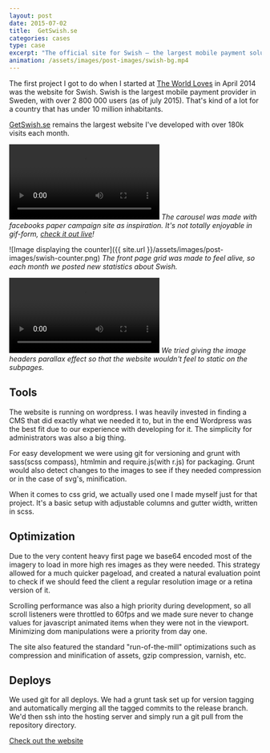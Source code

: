 ```yaml
---
layout: post
date: 2015-07-02
title:  GetSwish.se
categories: cases
type: case
excerpt: "The official site for Swish – the largest mobile payment solution in Sweden. Built in 2014."
animation: /assets/images/post-images/swish-bg.mp4
---
```


The first project I got to do when I started at [The World Loves][twl] in April 2014 was the website for Swish. Swish is the largest mobile payment provider in Sweden, with over 2 800 000 users (as of july 2015). That's kind of a lot for a country that has under 10 million inhabitants.

[GetSwish.se][swish] remains the largest website I've developed with over 180k visits each month.

<video src="{{ site.url }}/assets/images/post-images/swish-carousel.mp4" autoplay loop mute ></video>
*The carousel was made with facebooks paper campaign site as inspiration. It's not totally enjoyable in gif-form, [check it out live][swish]!*

![Image displaying the counter]({{ site.url }}/assets/images/post-images/swish-counter.png)
*The front page grid was made to feel alive, so each month we posted new statistics about Swish.*

<video src="{{ site.url }}/assets/images/post-images/swish-parallax.mp4" autoplay loop mute ></video>
*We tried giving the image headers parallax effect so that the website wouldn't feel to static on the subpages.*

## Tools
The website is running on wordpress. I was heavily invested in finding a CMS that did exactly what we needed it to, but in the end Wordpress was the best fit due to our experience with developing for it. The simplicity for administrators was also a big thing.

For easy development we were using git for versioning and grunt with sass(scss compass), htmlmin and require.js(with r.js) for packaging. Grunt would also detect changes to the images to see if they needed compression or in the case of svg's, minification.

When it comes to css grid, we actually used one I made myself just for that project. It's a basic setup with adjustable columns and gutter width, written in scss.

## Optimization
Due to the very content heavy first page we base64 encoded most of the imagery to load in more high res images as they were needed. This strategy allowed for a much quicker pageload, and created a natural evaluation point to check if we should feed the client a regular resolution image or a retina version of it.

Scrolling performance was also a high priority during development, so all scroll listeners were throttled to 60fps and we made sure never to change values for javascript animated items when they were not in the viewport. Minimizing dom manipulations were a priority from day one.

The site also featured the standard "run-of-the-mill" optimizations such as compression and minification of assets, gzip compression, varnish, etc.

## Deploys
We used git for all deploys. We had a grunt task set up for version tagging and automatically merging all the tagged commits to the release branch. We'd then ssh into the hosting server and simply run a git pull from the repository directory.

[Check out the website][swish]

[twl]: http://www.theworldloves.com
[swish]: https://www.getswish.se
